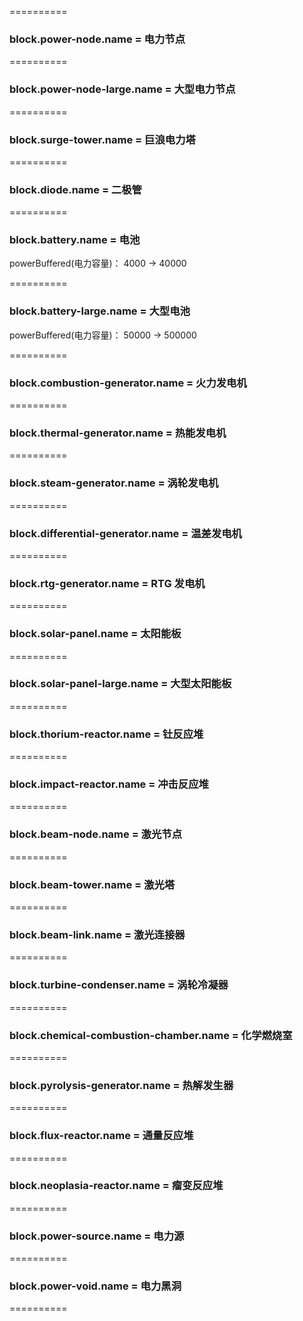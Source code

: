==========

### block.power-node.name = 电力节点

==========

### block.power-node-large.name = 大型电力节点

==========

### block.surge-tower.name = 巨浪电力塔

==========

### block.diode.name = 二极管

==========

### block.battery.name = 电池

powerBuffered(电力容量)： 4000 -> 40000

==========

### block.battery-large.name = 大型电池

powerBuffered(电力容量)： 50000 -> 500000

==========

### block.combustion-generator.name = 火力发电机

==========

### block.thermal-generator.name = 热能发电机

==========

### block.steam-generator.name = 涡轮发电机

==========

### block.differential-generator.name = 温差发电机

==========

### block.rtg-generator.name = RTG 发电机

==========

### block.solar-panel.name = 太阳能板

==========

### block.solar-panel-large.name = 大型太阳能板

==========

### block.thorium-reactor.name = 钍反应堆

==========

### block.impact-reactor.name = 冲击反应堆

==========

### block.beam-node.name = 激光节点

==========

### block.beam-tower.name = 激光塔

==========

### block.beam-link.name = 激光连接器

==========

### block.turbine-condenser.name = 涡轮冷凝器

==========

### block.chemical-combustion-chamber.name = 化学燃烧室

==========

### block.pyrolysis-generator.name = 热解发生器

==========

### block.flux-reactor.name = 通量反应堆

==========

### block.neoplasia-reactor.name = 瘤变反应堆

==========

### block.power-source.name = 电力源

==========

### block.power-void.name = 电力黑洞

==========
